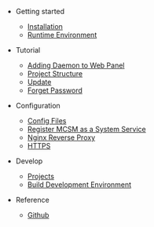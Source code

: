 - Getting started

  - [Installation](getting-started/manual-install.md)
  - [Runtime Environment](getting-started/runtime-environment.md)

- Tutorial

  - [Adding Daemon to Web Panel](configuration/adding-daemon.md)
  - [Project Structure](configuration/project-structure.md)
  - [Update](tutorial/update-mcsmanager.md)
  - [Forget Password](tutorial/forget-password.md)

- Configuration

  - [Config Files](configuration/where-is-config-file.md)
  - [Register MCSM as a System Service](getting-started/linux-service.md)
  - [Nginx Reverse Proxy](tutorial/simple-reverse-proxy.md)
  - [HTTPS](tutorial/reverse-proxy-ssl.md)

- Develop

  - [Projects](developer/projects.md)
  - [Build Development Environment](developer/environment.md)

- Reference

  - [Github](https://github.com/MCSManager)
